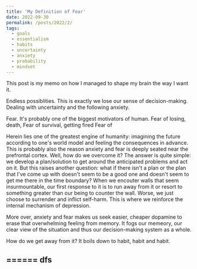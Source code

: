 ```yaml
---
title: 'My Definition of Fear'
date: 2022-09-30
permalink: /posts/2022/2/
tags:
  - goals
  - essentialism
  - habits
  - uncertainty
  - anxiety
  - probability
  - mindset
---
```

This post is my memo on how I managed to shape my brain the way I want it.

Endless possiblities. This is exactly we lose our sense of decision-making.
Dealing with uncertainty and the following anxiety.

Fear. It's probably one of the biggest motivators of human.
Fear of losing, death, 
Fear of survival, getting fired
Fear of 

Herein lies one of the greatest engine of humanity: imagining the future according to one's world model and feeling the consequences in advance. 
This is probably also the reason anxiety and fear is deeply seated near the prefrontal cortex.
Well, how do we overcome it? 
The answer is quite simple: we develop a plan/solution to get around the anticipated problems and act on it.
But this raises another question: what if there isn't a plan or the plan that I've come up with doesn't seem to be a good one and doesn't seem to get me there in the time boundary?
When we encouter walls that seem insurmountable, our first response to it is to run away from it or resort to something greater than our being to counter the wall.
Worse, we just choose to surrender and inflict self-harm.
This is where we reinforce the internal mechanism of depression.

More over, anxiety and fear makes us seek easier, cheaper dopamine to erase that overwhelming feeling from memory. It fogs our memeory, our clear view of the situation and thus our decision-making system as a whole.


How do we get away from it?
It boils down to habit, habit and habit.

======
dfs
----

